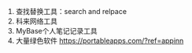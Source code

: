 1. 查找替换工具：search and relpace
2. 科来网络工具
3. MyBase个人笔记记录工具
4. 大量绿色软件 https://portableapps.com/?ref=appinn

